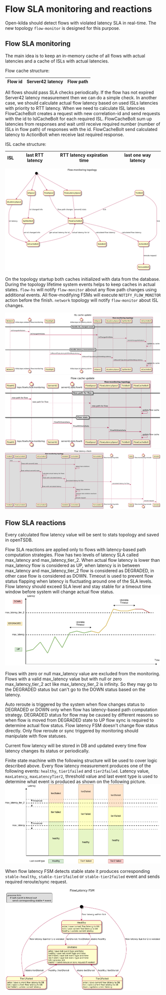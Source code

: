 # Flow SLA monitoring and reactions

Open-kilda should detect flows with violated latency SLA in real-time. The new topology `flow-monitor` is designed for this purpose. 

## Flow SLA monitoring
The main idea is to keep an in-memory cache of all flows with actual latencies and a cache of ISLs with actual latencies. 

Flow cache structure:

Flow id | Server42 latency | Flow path
--- | --- | ---

All flows should pass SLA checks periodically. If the flow has not expired Server42 latency measurement then we can do a simple check. In another case, we should calculate actual flow latency based on used ISLs latencies with priority to RTT latency. When we need to calculate ISL latencies FlowCacheBolt creates a request with new correlation-id and send requests with the id to IslCacheBolt for each required ISL. FlowCacheBolt sum up latencies from responses and wait until receive required number (number of ISLs in flow path) of responses with the id. FlowCacheBolt send calculated latency to ActionBolt when receive last required response.

ISL cache structure:

ISL | last RTT latency | RTT latency expiration time | last one way latency
--- | --- | --- | ---

![Flow-monitoring-topology](flow-monitoring-topology.png "Flow monitoring")

On the topology startup both caches initialized with data from the database. During the topology lifetime system events helps to keep caches in actual states. `flow-hs` will notify `flow-monitor` about any flow path changes using additional events. All flow-modifying FSMs will execute `NOTIFY_FLOW_MONITOR` action before the finish. `network` topology will notify `flow-monitor` about ISL changes.

![Isl-cache-update](isl-cache-update.png "Isl cache update")
![Flow-cache-update](flow-cache-update.png "Flow cache update")
![Flow-latency-check](flow-latency-check.png "Flow latency check")

## Flow SLA reactions

Every calculated flow latency value will be sent to stats topology and saved in openTSDB.

Flow SLA reactions are applied only to flows with latency-based path computation strategies. Flow has two levels of latency SLA called max_latency and max_latency_tier_2. When actual flow latency is lower than max_latency flow is considered as UP, when latency is in between max_latency and max_latency_tier_2 flow is considered as DEGRADED, in other case flow is considered as DOWN. Timeout is used to prevent flow status flapping when latency is fluctuating around one of the SLA levels. Flow latency should exceed SLA level and stay stable for a timeout time window before system will change actual flow status. 
![Flow-latency-monitoring](flow-latency-monitoring.png "Flow latency monitoring")

Flows with zero or null max_latency value are excluded from the monitoring. Flows with a valid max_latency value but with null or zero max_latency_tier_2 act like max_latency_tier_2 is infinity. So they may go to the DEGRADED status but can't go to the DOWN status based on the latency.

Auto reroute is triggered by the system when flow changes status to DEGRADED or DOWN only when flow has latency-based path computation strategy. DEGRADED status for flow may be caused by different reasons so when flow is moved from DEGRADED state to UP flow sync is required to determine actual flow status. Flow latency FSM doesn't change flow status directly. Only flow reroute or sync triggered by monitoring should manipulate with flow statuses.

Current flow latency will be stored in DB and updated every time flow latency changes its status or periodically.

Finite state machine with the following structure will be used to cover logic described above.
Every flow latency measurement produces one of the following events: `healthy`, `tier1failed` and `tier2failed`. Latency value, `maxLatency`, `maxLatencyTier2`, threshold value and last event type is used to determine what event is produced as shown on the following picture.
![Flow-latency-events](flow-latency-events.png "Flow latency events")

When flow latency FSM detects stable state it produces corresponding `stable-healthy`, `stable-tier1failed` or `stable-tier2failed` event and sends required reroute/sync request.

![Flow-latency-fsm](flow-latency-fsm.png "Flow latency fsm")